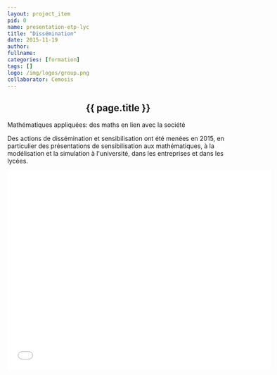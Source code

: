 ```yaml
---
layout: project_item
pid: 0
name: presentation-etp-lyc
title: "Dissémination"
date: 2015-11-19
author:
fullname:
categories: [formation]
tags: []
logo: /img/logos/group.png
collaborator: Cemosis
---
```


<center>
<h2>{{ page.title }}</h2>
</center>

<div class="row-fluid">
<div class="col-md-12">

Mathématiques appliquées: des maths en lien avec la société

Des actions de dissémination et sensibilisation ont été menées en 2015, en particulier des présentations de sensibilisation aux mathématiques, à la modélisation et la simulation à l'université, dans les entreprises et dans les lycées.

<center>
<embed width="600" height="450" src="/pdfs/dissemination.pdf" type="application/pdf"></embed>
</center>

</div>
</div>
